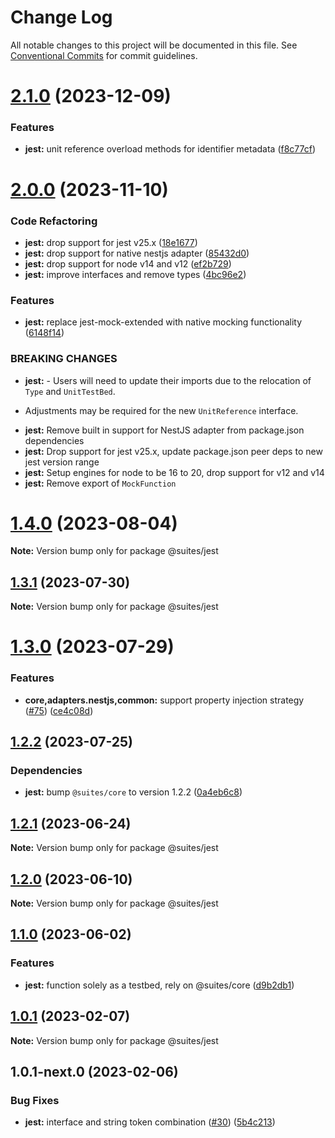 # Change Log

All notable changes to this project will be documented in this file.
See [Conventional Commits](https://conventionalcommits.org) for commit guidelines.

# [2.1.0](https://github.com/suites-dev/suites/compare/@suites/jest@2.0.0...@suites/jest@2.1.0) (2023-12-09)

### Features

- **jest:** unit reference overload methods for identifier metadata ([f8c77cf](https://github.com/suites-dev/suites/commit/f8c77cfcc4877e7ef39677f9e5e0c46956d75cb2))

# [2.0.0](https://github.com/suites-dev/suites/compare/@suites/jest@1.4.0...@suites/jest@2.0.0) (2023-11-10)

### Code Refactoring

- **jest:** drop support for jest v25.x ([18e1677](https://github.com/suites-dev/suites/commit/18e1677006698c8c5c566751451e48576a6d6bca))
- **jest:** drop support for native nestjs adapter ([85432d0](https://github.com/suites-dev/suites/commit/85432d041892bf7875d57d200cfe1af653a06003))
- **jest:** drop support for node v14 and v12 ([ef2b729](https://github.com/suites-dev/suites/commit/ef2b729c8db4e23d7f4eb7c54f56c8a0350e051b))
- **jest:** improve interfaces and remove types ([4bc96e2](https://github.com/suites-dev/suites/commit/4bc96e20c3ba54aabd23dbe6d09e0074e424b4c8))

### Features

- **jest:** replace jest-mock-extended with native mocking functionality ([6148f14](https://github.com/suites-dev/suites/commit/6148f143e1ac439b7d09d9cc7ba331c86aa6405e))

### BREAKING CHANGES

- **jest:** - Users will need to update their imports due to the relocation of `Type` and `UnitTestBed`.

* Adjustments may be required for the new `UnitReference` interface.

- **jest:** Remove built in support for NestJS adapter from package.json dependencies
- **jest:** Drop support for jest v25.x, update package.json peer deps to new jest version range
- **jest:** Setup engines for node to be 16 to 20, drop support for v12 and v14
- **jest:** Remove export of `MockFunction`

# [1.4.0](https://github.com/suites-dev/suites/compare/@suites/jest@1.3.1...@suites/jest@1.4.0) (2023-08-04)

**Note:** Version bump only for package @suites/jest

## [1.3.1](https://github.com/suites-dev/suites/compare/@suites/jest@1.3.0...@suites/jest@1.3.1) (2023-07-30)

**Note:** Version bump only for package @suites/jest

# [1.3.0](https://github.com/suites-dev/suites/compare/@suites/jest@1.2.3...@suites/jest@1.3.0) (2023-07-29)

### Features

- **core,adapters.nestjs,common:** support property injection strategy ([#75](https://github.com/suites-dev/suites/issues/75)) ([ce4c08d](https://github.com/suites-dev/suites/commit/ce4c08dde68d63f95b766fa0b942d7794069d0bf))

## [1.2.2](https://github.com/suites-dev/suites/compare/@suites/jest@1.2.1...@suites/jest@1.2.2) (2023-07-25)

### Dependencies

- **jest:** bump `@suites/core` to version 1.2.2 ([0a4eb6c8](https://github.com/suites-dev/suites/commit/0a4eb6c80026973e82dfbb256e46734293a267ad))

## [1.2.1](https://github.com/suites-dev/suites/compare/@suites/jest@1.2.0...@suites/jest@1.2.1) (2023-06-24)

**Note:** Version bump only for package @suites/jest

## [1.2.0](https://github.com/suites-dev/suites/compare/@suites/jest@1.0.1...@suites/jest@1.2.0) (2023-06-10)

**Note:** Version bump only for package @suites/jest

## [1.1.0](https://github.com/suites-dev/suites/compare/@suites/jest@1.0.1...@suites/jest@1.1.0) (2023-06-02)

### Features

- **jest:** function solely as a testbed, rely on @suites/core ([d9b2db1](https://github.com/suites-dev/suites/commit/d9b2db19385721eb4999279171a3c91b7342cdd8))

## [1.0.1](https://github.com/suites-dev/suites/compare/@suites/jest@1.0.1-next.0...@suites/jest@1.0.1) (2023-02-07)

**Note:** Version bump only for package @suites/jest

## 1.0.1-next.0 (2023-02-06)

### Bug Fixes

- **jest:** interface and string token combination ([#30](https://github.com/suites-dev/suites/issues/30)) ([5b4c213](https://github.com/suites-dev/suites/commit/5b4c2135828585c60830dda11640368b7ffd9490))
